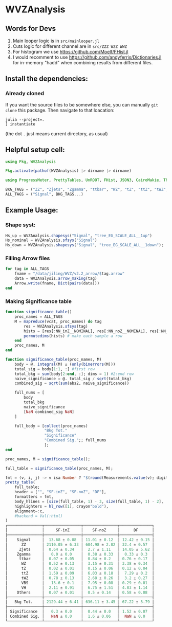 # WVZAnalysis

## Words for Devs
1. Main looper logic is in `src/mainlooper.jl`
2. Cuts logic for different channel are in `src/ZZZ WZZ WWZ`
3. For histogram we use https://github.com/Moelf/FHist.jl
4. I would recomment to use https://github.com/andyferris/Dictionaries.jl for in-memory "hadd" when combining results from different files.

## Install the dependencies:
### Already cloned
If you want the source files to be somewhere else, you can manually `git clone` this package. Then navigate
to that loacation:
```
julia --project=.
] instantiate
```
(the dot `.` just means current directory, as usual)


## Helpful setup cell:
```julia
using Pkg, WVZAnalysis

Pkg.activate(pathof(WVZAnalysis) |> dirname |> dirname)

using ProgressMeter, PrettyTables, UnROOT, FHist, JSON3, CairoMakie, ThreadsX, Arrow, Measurements

BKG_TAGS = ("ZZ", "Zjets", "Zgamma", "ttbar", "WZ", "tZ", "ttZ", "tWZ", "VBS", "VH", "Others")
ALL_TAGS = ("Signal", BKG_TAGS...)
```

## Example Usage:

### Shape syst:
```julia
Hs_up = WVZAnalysis.shapesys("Signal", "tree_EG_SCALE_ALL__1up")
Hs_nominal = WVZAnalysis.sfsys("Signal")
Hs_down = WVZAnalysis.shapesys("Signal", "tree_EG_SCALE_ALL__1down");
```

### Filling Arrow files
```julia
for tag in ALL_TAGS
    fname = "/data/jiling/WVZ/v2.2_arrow/$tag.arrow"
    data = WVZAnalysis.arrow_making(tag)
    Arrow.write(fname, Dict(pairs(data)))
end
```

### Making Significance table
```julia
function significance_table()
    proc_names = ALL_TAGS
    M = mapreduce(vcat, proc_names) do tag
        res = WVZAnalysis.sfsys(tag)
        hists = [res[:NN_inZ__NOMINAL], res[:NN_noZ__NOMINAL], res[:NN_DF__NOMINAL]]
        permutedims(hists) # make each sample a row
    end
    proc_names, M
end

function significance_table(proc_names, M)
    body = @. integral(M) ± (only(binerrors(M)))
    total_sig = body[1:1, :] #first row
    total_bkg = sum(body[2:end, :]; dims = 1) #2:end row
    naive_significance = @. total_sig / sqrt(total_bkg)
    combined_sig = sqrt(sum(abs2, naive_significance))

    full_nums = [
        body
        total_bkg
        naive_significance
        [NaN combined_sig NaN]
    ]

    full_body = [collect(proc_names)
                 "Bkg Tot."
                 "Significance"
                 "Combined Sig.";; full_nums
                 ];
end

proc_names, M = significance_table();

full_table = significance_table(proc_names, M);

fmt = (v, i, j) -> v isa Number ? "$(round(Measurements.value(v); digits=2)) ± $(round(Measurements.uncertainty(v); digits=2))" : v
pretty_table(
    full_table;
    header = ["", "SF-inZ", "SF-noZ", "DF"], 
    formatters = fmt,
    body_hlines = [size(full_table, 1) - 3, size(full_table, 1) - 2],
    highlighters = hl_row([1], crayon"bold"), 
    alignment=:c,
    #backend = Val(:html)
)
┌───────────────┬────────────────┬───────────────┬──────────────┐
│               │     SF-inZ     │    SF-noZ     │      DF      │
├───────────────┼────────────────┼───────────────┼──────────────┤
│    Signal     │  13.68 ± 0.08  │ 11.01 ± 0.12  │ 12.42 ± 0.15 │
│      ZZ       │ 2110.05 ± 6.33 │ 604.98 ± 2.82 │ 32.4 ± 0.57  │
│     Zjets     │  0.64 ± 0.34   │  2.7 ± 1.11   │ 14.05 ± 5.62 │
│    Zgamma     │   0.0 ± 0.0    │  0.38 ± 0.33  │  0.33 ± 0.3  │
│     ttbar     │  0.07 ± 0.05   │  0.84 ± 0.2   │ 0.76 ± 0.17  │
│      WZ       │  0.52 ± 0.13   │  3.15 ± 0.31  │ 3.38 ± 0.34  │
│      tZ       │  0.02 ± 0.01   │  0.15 ± 0.06  │ 0.12 ± 0.04  │
│      ttZ      │  1.59 ± 0.09   │  6.03 ± 0.18  │  7.29 ± 0.2  │
│      tWZ      │  0.78 ± 0.13   │  2.68 ± 0.26  │  3.2 ± 0.27  │
│      VBS      │   13.6 ± 0.1   │  7.95 ± 0.08  │ 0.29 ± 0.01  │
│      VH       │  2.11 ± 0.91   │  6.75 ± 1.51  │ 4.83 ± 1.14  │
│    Others     │  0.07 ± 0.01   │  0.5 ± 0.14   │ 0.58 ± 0.08  │
├───────────────┼────────────────┼───────────────┼──────────────┤
│   Bkg Tot.    │ 2129.44 ± 6.41 │ 636.11 ± 3.45 │ 67.22 ± 5.79 │
├───────────────┼────────────────┼───────────────┼──────────────┤
│ Significance  │   0.3 ± 0.0    │  0.44 ± 0.0   │ 1.52 ± 0.07  │
│ Combined Sig. │   NaN ± 0.0    │  1.6 ± 0.06   │  NaN ± 0.0   │
└───────────────┴────────────────┴───────────────┴──────────────┘
```
